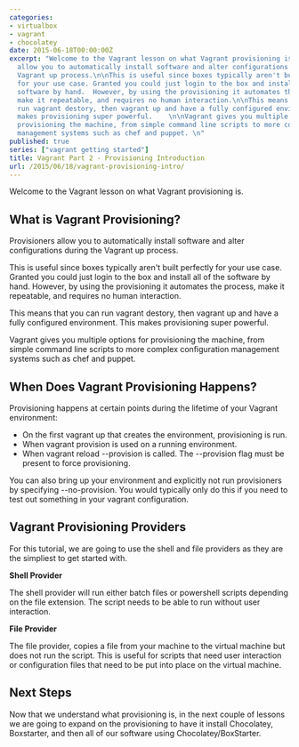 ```yaml
---
categories:
- virtualbox
- vagrant
- chocolatey
date: 2015-06-18T00:00:00Z
excerpt: "Welcome to the Vagrant lesson on what Vagrant provisioning is.\n\nProvisioners
  allow you to automatically install software and alter configurations during the
  Vagrant up process.\n\nThis is useful since boxes typically aren't built perfectly
  for your use case. Granted you could just login to the box and install all of the
  software by hand.  However, by using the provisioning it automates the process,
  make it repeatable, and requires no human interaction.\n\nThis means that you can
  run vagrant destory, then vagrant up and have a fully configured environment. This
  makes provisioning super powerful.    \n\nVagrant gives you multiple options for
  provisioning the machine, from simple command line scripts to more complex configuration
  management systems such as chef and puppet. \n"
published: true
series: ["vagrant getting started"]
title: Vagrant Part 2 - Provisioning Introduction
url: /2015/06/18/vagrant-provisioning-intro/
---
```


Welcome to the Vagrant lesson on what Vagrant provisioning is.  



## What is Vagrant Provisioning?

Provisioners allow you to automatically install software and alter configurations during the Vagrant up process.

This is useful since boxes typically aren't built perfectly for your use case. Granted you could just login to the box and install all of the software by hand.  However, by using the provisioning it automates the process, make it repeatable, and requires no human interaction.

This means that you can run vagrant destory, then vagrant up and have a fully configured environment. This makes provisioning super powerful.


Vagrant gives you multiple options for provisioning the machine, from simple command line scripts to more complex configuration management systems such as chef and puppet. 

## When Does Vagrant Provisioning Happens?

Provisioning happens at certain points during the lifetime of your Vagrant environment:

* On the first vagrant up that creates the environment, provisioning is run. 
* When vagrant provision is used on a running environment.
* When vagrant reload --provision is called. The --provision flag must be present to force provisioning.

You can also bring up your environment and explicitly not run provisioners by specifying --no-provision.  You would typically only do this if you need to test out something in your vagrant configuration.

## Vagrant Provisioning Providers

For this tutorial, we are going to use the shell and file providers as they are the simpliest to get started with.  
  
**Shell Provider**

The shell provider will run either batch files or powershell scripts depending on the file extension.  The script needs to be able to run without user interaction.

**File Provider**

The file provider, copies a file from your machine to the virtual machine but does not run the script.  This is useful for scripts that need user interaction or configuration files that need to be put into place on the virtual machine.

## Next Steps

Now that we understand what provisioning is, in the next couple of lessons we are going to expand on the provisioning to have it install Chocolatey, Boxstarter, and then all of our software using Chocolatey/BoxStarter.


